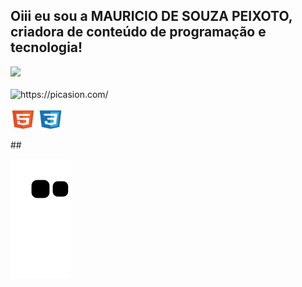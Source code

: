 ## Oiii eu sou a MAURICIO DE SOUZA PEIXOTO, criadora de conteúdo de programação e tecnologia!
<div align="direct">
  <img height="180em" src="https://github-readme-stats.vercel.app/api?username=mauriciosouzzapeixoto&show=Dark"/></div>
<br>
<div align="direct">
<img align="right" alt="" height="150" style="border-radius:50px;" src="<a href="https://picasion.com/">
<img src="https://i.picasion.com/pic91/ad41067acb40f02d3d659c400bd41b4d.gif" width="90" height="90" border="0" alt="https://picasion.com/" /></a><br/>
</div>
<div style="display: inline_block"><br>
  <img align="center" alt="Rafa-HTML" height="30" width="40" src="https://raw.githubusercontent.com/devicons/devicon/master/icons/html5/html5-original.svg">
  <img align="center" alt="Rafa-CSS" height="30" width="40" src="https://raw.githubusercontent.com/devicons/devicon/master/icons/css3/css3-original.svg">
<!--
  <img align="center" alt="Rafa-Js" height="30" width="40" src="https://raw.githubusercontent.com/devicons/devicon/master/icons/javascript/javascript-plain.svg">
  <img align="center" alt="Rafa-Ts" height="30" width="40" src="https://raw.githubusercontent.com/devicons/devicon/master/icons/typescript/typescript-plain.svg">
  <img align="center" alt="Rafa-React" height="30" width="40" src="https://raw.githubusercontent.com/devicons/devicon/master/icons/react/react-original.svg">
  <img align="center" alt="Rafa-Python" height="30" width="40" src="https://raw.githubusercontent.com/devicons/devicon/master/icons/python/python-original.svg">
  <img align="center" alt="Rafa-Csharp" height="30" width="40" src="https://raw.githubusercontent.com/devicons/devicon/master/icons/csharp/csharp-original.svg">-->
  <br><br> 
</div>  
  ##  
<div> 

  ![Snake animation](https://github.com/rafaballerini/rafaballerini/blob/output/github-contribution-grid-snake.svg)
 
</div>
